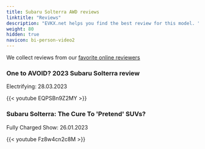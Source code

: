 ```yaml
---
title: Subaru Solterra AWD reviews
linktitle: "Reviews"
description: "EVKX.net helps you find the best review for this model. "
weight: 80
hidden: true
navicon: bi-person-video2
---
```

We collect reviews from our [favorite online reviewers](../../../../guides/evreviewers/)

<div class="container text-center shadow p-2 pe-4 mb-5 bg-body-tertiary rounded border">
<h3>One to AVOID? 2023 Subaru Solterra review</h3>
<p>Electrifying: 28.03.2023</p>

{{< youtube EQPSBn9Z2MY >}}

</div>
<div class="container text-center shadow p-2 pe-4 mb-5 bg-body-tertiary rounded border">
<h3>Subaru Solterra: The Cure To 'Pretend' SUVs?</h3>
<p>Fully Charged Show: 26.01.2023</p>

{{< youtube Fz8w4cn2c8M >}}

</div>
